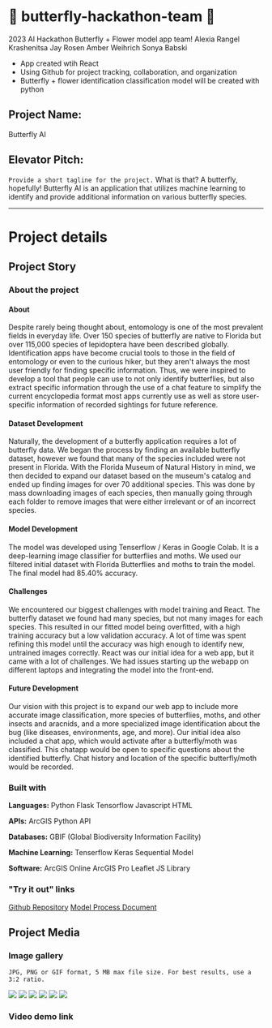# 🦋 butterfly-hackathon-team 🦋
2023 AI Hackathon Butterfly + Flower model app team!
Alexia Rangel Krashenitsa
Jay Rosen
Amber Weihrich
Sonya Babski

- App created wtih React
- Using Github for project tracking, collaboration, and organization
- Butterfly + flower identification classification model will be created with python

## Project Name:
Butterfly AI

## Elevator Pitch: 
`Provide a short tagline for the project.`
What is that? A butterfly, hopefully! Butterfly AI is an application that utilizes machine learning to identify and provide additional information on various butterfly species.


---


# Project details
## Project Story
### About the project

#### About
Despite rarely being thought about, entomology is one of the most prevalent fields in everyday life. Over 150 species of butterfly are native to Florida but over 115,000 species of lepidoptera have been described globally. Identification apps have become crucial tools to those in the field of entomology or even to the curious hiker, but they aren't always the most user friendly for finding specific information. Thus, we were inspired to develop a tool that people can use to not only identify butterflies, but also extract specific information through the use of a chat feature to simplify the current encyclopedia format most apps currently use as well as store user-specific information of recorded sightings for future reference.

#### Dataset Development
Naturally, the development of a butterfly application requires a lot of butterfly data. We began the process by finding an available butterfly dataset, however we found that many of the species included were not present in Florida. With the Florida Museum of Natural History in mind, we then decided to expand our dataset based on the museum's catalog and ended up finding images for over 70 additional species. This was done by mass downloading images of each species, then manually going through each folder to remove images that were either irrelevant or of an incorrect species.

#### Model Development

The model was developed using Tenserflow / Keras in Google Colab. It is a deep-learning image classifier for butterflies and moths. We used our filtered initial dataset with Florida Butterflies and moths to train the model. The final model had 85.40% accuracy. 

#### Challenges

We encountered our biggest challenges with model training and React. The butterfly dataset we found had many species, but not many images for each species. This resulted in our fitted model being overfitted, with a high training accuracy but a low validation accuracy. A lot of time was spent refining this model until the accuracy was high enough to identify new, untrained images correctly. React was our initial idea for a web app, but it came with a lot of challenges. We had issues starting up the webapp on different laptops and integrating the model into the front-end. 

#### Future Development

Our vision with this project is to expand our web app to include more accurate image classification, more species of butterflies, moths, and other insects and aracnids, and a more specialized image identification about the bug (like diseases, environments, age, and more). Our initial idea also included a chat app, which would activate after a butterfly/moth was classified. This chatapp would be open to specific questions about the identified butterfly. Chat history and location of the specific butterfly/moth would be recorded.

### Built with
**Languages:**
Python
Flask
Tensorflow
Javascript
HTML

**APIs:**
ArcGIS Python API

**Databases:**
GBIF (Global Biodiversity Information Facility)

**Machine Learning:**
Tenserflow
Keras
Sequential Model

**Software:**
ArcGIS Online
ArcGIS Pro
Leaflet JS Library


### "Try it out" links
[Github Repository](https://github.com/alexiarangelk/butterfly-hackathon-team)
[Model Process Document](https://github.com/alexiarangelk/butterfly-hackathon-team/blob/main/Butterfly%20Image%20Classifier%20Process.md)


## Project Media
### Image gallery
```
JPG, PNG or GIF format, 5 MB max file size. For best results, use a 3:2 ratio.
```
![](https://hackmd.io/_uploads/ByVqx2K-6.png)
![](https://hackmd.io/_uploads/rJ1s-2K-6.png)
![](https://hackmd.io/_uploads/SJujbhF-a.png)
![](https://hackmd.io/_uploads/B1Iuw3Kba.jpg)
![](https://hackmd.io/_uploads/r12MRhKZT.png)
![](https://hackmd.io/_uploads/B1N70nFW6.png)

### Video demo link

